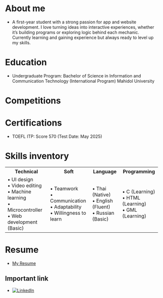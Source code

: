
# About me
- A first-year student with a strong passion for app and website development.  I love turning ideas into interactive experiences, whether it’s building programs or exploring logic behind each mechanic.  Currently learning and gaining experience but always ready to level up my skills.

# Education
- Undergraduate Program: Bachelor of Science in Information and Communication Technology (International Program) 
  Mahidol University

# Competitions

# Certifications
- TOEFL ITP: Score 570 (Test Date: May 2025)
  
# Skills inventory
<table>
<tr>
    <th>Technical</th>
    <th>Soft</th>
    <th>Language</th>
    <th>Programming</th>
  </tr>
  <tr>
    <td>
      • UI design <br>
      • Video editing <br>
      • Machine learning <br>
      • Microcontroller <br>
      • Web development (Basic)
    </td>
    <td>
      • Teamwork <br>
      • Communication <br>
      • Adaptability <br>
      • Willingness to learn
    </td>
    <td>
      • Thai (Native) <br>
      • English (Fluent) <br>
      • Russian (Basic)
    </td>
    <td>
      • C (Learning) <br>
      • HTML (Learning) <br>
      • GML (Learning)
    </td>
  </tr>
</table>

# Resume
- [My Resume](docs/assets/Peerapat-resume.pdf)


## Important link
- [![LinkedIn](https://img.shields.io/badge/LinkedIn-%230077B5.svg?logo=linkedin&logoColor=white)](https://www.linkedin.com/in/peerapat-jianjaroenwattana/)


